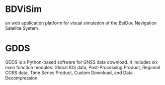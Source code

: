 # BDViSim
an web application platform for visual simulation of the BeiDou Navigation Satellite System
<!--
 * @Author: error: error: git config user.name & please set dead value or install git && error: git config user.email & please set dead value or install git & please set dead value or install git
 * @Date: 2024-03-06 15:48:26
 * @LastEditors: error: error: git config user.name & please set dead value or install git && error: git config user.email & please set dead value or install git & please set dead value or install git
 * @LastEditTime: 2024-03-30 19:16:33
 * @FilePath: \GDPS\README.md
 * @Description: 这是默认设置,请设置`customMade`, 打开koroFileHeader查看配置 进行设置: https://github.com/OBKoro1/koro1FileHeader/wiki/%E9%85%8D%E7%BD%AE
-->
# GDDS
GDDS is  a Python-based software for GNSS data download. It includes six main function modules: Global IGS data, Post-Processing Product, Regional CORS data, Time Series Product, Custom Download, and Data Decompression.
